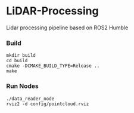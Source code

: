 # LiDAR-Processing
Lidar processing pipeline based on ROS2 Humble

### Build
```
mkdir build
cd build
cmake -DCMAKE_BUILD_TYPE=Release ..
make
```

### Run Nodes
```
./data_reader_node
rviz2 -d config/pointcloud.rviz
```